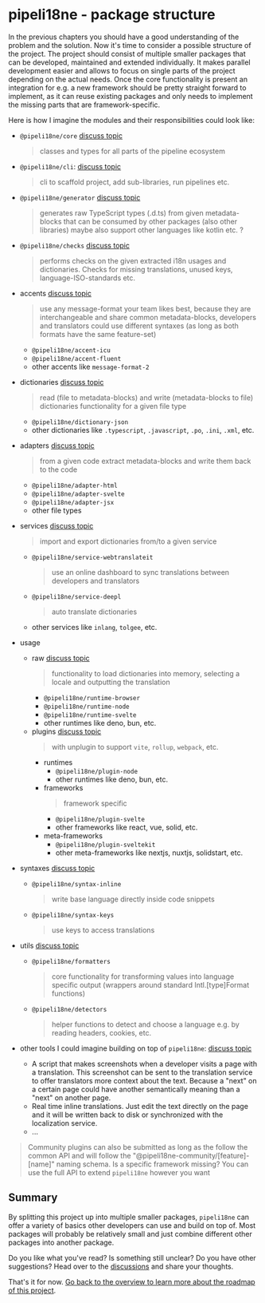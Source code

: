 # pipeli18ne - package structure

In the previous chapters you should have a good understanding of the problem and the solution. Now it's time to consider a possible structure of the project. The project should consist of multiple smaller packages that can be developed, maintained and extended individually. It makes parallel development easier and allows to focus on single parts of the project depending on the actual needs. Once the core functionality is present an integration for e.g. a new framework should be pretty straight forward to implement, as it can reuse existing packages and only needs to implement the missing parts that are framework-specific.

Here is how I imagine the modules and their responsibilities could look like:

- `@pipeli18ne/core` [discuss topic](https://github.com/pipeli18ne/RFC/discussions/9)
  > classes and types for all parts of the pipeline ecosystem

- `@pipeli18ne/cli`: [discuss topic](https://github.com/pipeli18ne/RFC/discussions/11)
  > cli to scaffold project, add sub-libraries, run pipelines etc.

- `@pipeli18ne/generator` [discuss topic](https://github.com/pipeli18ne/RFC/discussions/12)
  > generates raw TypeScript types (.d.ts) from given metadata-blocks that can be consumed by other packages (also other libraries)
  > maybe also support other languages like kotlin etc. ?

- `@pipeli18ne/checks` [discuss topic](https://github.com/pipeli18ne/RFC/discussions/14)
  > performs checks on the given extracted i18n usages and dictionaries. Checks for missing translations, unused keys, language-ISO-standards etc.

- accents [discuss topic](https://github.com/pipeli18ne/RFC/discussions/15)
  > use any message-format your team likes best, because they are interchangeable and share common metadata-blocks, developers and translators could use different syntaxes (as long as both formats have the same feature-set)
  - `@pipeli18ne/accent-icu`
  - `@pipeli18ne/accent-fluent`
  - other accents like `message-format-2`

- dictionaries [discuss topic](https://github.com/pipeli18ne/RFC/discussions/16)
  > read (file to metadata-blocks) and write (metadata-blocks to file) dictionaries functionality for a given file type
  - `@pipeli18ne/dictionary-json`
  - other dictionaries like `.typescript`, `.javascript`, `.po`, `.ini`, `.xml`, etc.

- adapters [discuss topic](https://github.com/pipeli18ne/RFC/discussions/18)
  > from a given code extract metadata-blocks and write them back to the code
  - `@pipeli18ne/adapter-html`
  - `@pipeli18ne/adapter-svelte`
  - `@pipeli18ne/adapter-jsx`
  - other file types

- services [discuss topic](https://github.com/pipeli18ne/RFC/discussions/19)
  > import and export dictionaries from/to a given service
  - `@pipeli18ne/service-webtranslateit`
	  > use an online dashboard to sync translations between developers and translators
  - `@pipeli18ne/service-deepl`
    > auto translate dictionaries
  - other services like `inlang`, `tolgee`, etc.

- usage
  - raw [discuss topic](https://github.com/pipeli18ne/RFC/discussions/20)
	 > functionality to load dictionaries into memory, selecting a locale and outputting the translation
    - `@pipeli18ne/runtime-browser`
    - `@pipeli18ne/runtime-node`
    - `@pipeli18ne/runtime-svelte`
    - other runtimes like deno, bun, etc.
  - plugins [discuss topic](https://github.com/pipeli18ne/RFC/discussions/21)
    > with unplugin to support `vite`, `rollup`, `webpack`, etc.
    - runtimes
      - `@pipeli18ne/plugin-node`
      - other runtimes like deno, bun, etc.
    - frameworks
    	> framework specific
      - `@pipeli18ne/plugin-svelte`
      - other frameworks like react, vue, solid, etc.
    - meta-frameworks
      - `@pipeli18ne/plugin-sveltekit`
      - other meta-frameworks like nextjs, nuxtjs, solidstart, etc.

- syntaxes [discuss topic](https://github.com/pipeli18ne/RFC/discussions/22)
  - `@pipeli18ne/syntax-inline`
	  > write base language directly inside code snippets
  - `@pipeli18ne/syntax-keys`
	  > use keys to access translations

- utils [discuss topic](https://github.com/pipeli18ne/RFC/discussions/23)
  - `@pipeli18ne/formatters`
    > core functionality for transforming values into language specific output (wrappers around standard Intl.[type]Format functions)
  - `@pipeli18ne/detectors`
    > helper functions to detect and choose a language e.g. by reading headers, cookies, etc.

- other tools I could imagine building on top of `pipeli18ne`: [discuss topic](https://github.com/pipeli18ne/RFC/discussions/24)
  - A script that makes screenshots when a developer visits a page with a translation. This screenshot can be sent to the translation service to offer translators more context about the text. Because a "next" on a certain page could have another semantically meaning than a "next" on another page.
  - Real time inline translations. Just edit the text directly on the page and it will be written back to disk or synchronized with the localization service.
  - ...

> Community plugins can also be submitted as long as the follow the common API and will follow the "@pipeli18ne-community/[feature]-[name]" naming schema. Is a specific framework missing? You can use the full API to extend `pipeli18ne` however you want

## Summary

By splitting this project up into multiple smaller packages, `pipeli18ne` can offer a variety of basics other developers can use and build on top of. Most packages will probably be relatively small and just combine different other packages into another package.

Do you like what you've read? Is something still unclear? Do you have other suggestions?
Head over to the [discussions](https://github.com/pipeli18ne/RFC/discussions/8) and share your thoughts.

That's it for now. [Go back to the overview to learn more about the roadmap of this project](https://github.com/pipeli18ne/RFC#next-steps--roadmap).